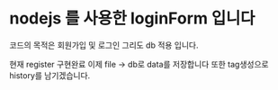 # nodejs 를 사용한 loginForm 입니다

코드의 목적은 회원가입 및 로그인 그리도 db 적용 입니다.

현재 register 구현완료 이제 file -> db로 data를 저장합니다 또한 tag생성으로 history를 남기겠습니다.
